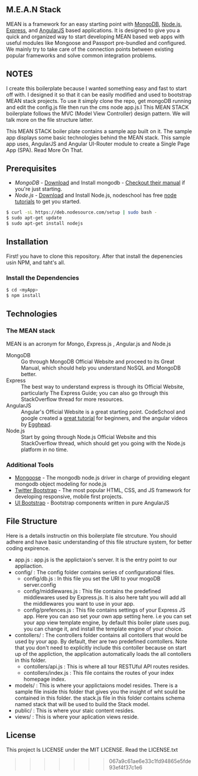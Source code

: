 ## M.E.A.N Stack

MEAN is a framework for an easy starting point with [MongoDB](http://www.mongodb.org/), [Node.js](http://www.nodejs.org/), [Express](http://expressjs.com/), and [AngularJS](http://angularjs.org/) based applications. It is designed to give you a quick and organized way to start developing MEAN based web apps with useful modules like Mongoose and Passport pre-bundled and configured. We mainly try to take care of the connection points between existing popular frameworks and solve common integration problems.



## NOTES

I create this boilerplate because I wanted something easy and fast to start off with. I designed it so that it can be easily modified and used to bootstrap MEAN stack projects. To use it simply clone the repo, get mongoDB running and edit the config.js file then run the cms node app.js.I
This MEAN STACK boilerplate follows the MVC (Model View Controller) design pattern. We will talk more on the file structure latter.

This MEAN STACK boiler plate contains a sample app built on it. The sample app displays some basic technologies behind the MEAN stack. This sample app uses, AngularJS and Angular UI-Router module to create a Single Page App (SPA). Read More On That.


## Prerequisites
* *MongoDB* - <a href="http://www.mongodb.org/downloads">Download</a> and Install mongodb - <a href="http://docs.mongodb.org/manual">Checkout their manual</a> if you're just starting.
* *Node.js* - <a href="http://nodejs.org/download/">Download</a> and Install Node.js, nodeschool has free <a href=" http://nodeschool.io/#workshoppers">node tutorials</a> to get you started.

```bash
$ curl -sL https://deb.nodesource.com/setup | sudo bash -
$ sudo apt-get update
$ sudo apt-get install nodejs
```


## Installation
First! you have to clone this repository. After that install the depenencies usin NPM, and taht's all.

### Install the Dependencies

```bash
$ cd <myApp>
$ npm install 
```

## Technologies

### The MEAN stack

MEAN is an acronym for *M*ongo, *E*xpress.js , *A*ngular.js and *N*ode.js

<dl class="dl-horizontal">
<dt>MongoDB</dt>
<dd>Go through MongoDB Official Website and proceed to its Great Manual, which should help you understand NoSQL and MongoDB better.</dd>
<dt>Express</dt>
<dd>The best way to understand express is through its Official Website, particularly The Express Guide; you can also go through this StackOverflow thread for more resources.</dd>
<dt>AngularJS</dt>
<dd>Angular's Official Website is a great starting point. CodeSchool and google created a <a href="https://www.codeschool.com/courses/shaping-up-with-angular-js">great tutorial</a> for beginners, and the angular videos by <a href="https://egghead.io/">Egghead</a>.</dd>
<dt>Node.js</dt>
<dd>Start by going through Node.js Official Website and this StackOverflow thread, which should get you going with the Node.js platform in no time.</dd>
</dl>

### Additional Tools
* <a href="http://mongoosejs.com/">Mongoose</a> - The mongodb node.js driver in charge of providing elegant mongodb object modeling for node.js
* <a href="http://getbootstrap.com/">Twitter Bootstrap</a> - The most popular HTML, CSS, and JS framework for developing responsive, mobile first projects.
* <a href="http://angular-ui.github.io/bootstrap/">UI Bootstrap</a> - Bootstrap components written in pure AngularJS



## File Structure

Here is a details instructin on this boilerplate file strcuture. You should adhere and have basic understanding of this file structure system, for better coding expirence. 

* app.js : app.js is the applictaion's server. It is the entry point to our appliaction.
* config/ : The config folder contains series of configurational files.
  * config/db.js : In this file you set the URI to your mogoDB server.config
  * config/middlewares.js : This file contains the predefined middlewares used by Express.js. It is also here taht you will add all the middlewares you want to use in your app.
  * config/prefences.js : This file contains settings of your Express JS app. Here you can aso set your own app setting here. i.e you can set your app view template engine, by default this boiler plate uses pug. you can change it, and install the template engine of your choice.
* contollers/ : The controllers folder contains all contollers that would be used by your app. By default, ther are two predefined comtollers. Note that you don't need to explicitly include this contoller because on start up of the appliction, the application automatically loads the all contollers in this folder.
  * contollers/api.js : This is where all tour RESTUful API routes resides.
  * contollers/index.js : This  file contains the routes of your index homepage index.
* models/ : This is where your applictaions model resides. There is a sample file inside this folder that gives you the insight of wht sould be contained in this folder. the stack.js file in this folder contains schema named stack that will be used to build the Stack model.
* public/ : This is where your staic content resides.
* views/ : This is where your aplication views reside.



## License
This project Is LICENSE under the MIT LICENSE. Read the LICENSE.txt

>>>>>>> 067a9c61ae6e33c1fd94865e5fde93ef4f37c1e6
